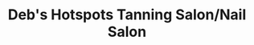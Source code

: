 ---
title: "Deb's Hotspots Tanning Salon/Nail Salon"
url: /benson/debs-hotspots-tanning-salon-nail-salon/
shop: beauty
---